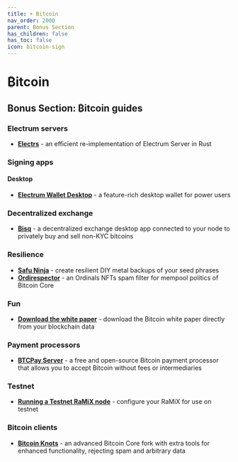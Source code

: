 ```yaml
---
title: + Bitcoin
nav_order: 2000
parent: Bonus Section
has_children: false
has_toc: false
icon: bitcoin-sign
---
```


# ₿itcoin

## Bonus Section: ₿itcoin guides

### Electrum servers

* [**Electrs**](electrs.md) - an efficient re-implementation of Electrum Server in Rust

### Signing apps

#### Desktop

* [**Electrum Wallet Desktop**](electrum-wallet-desktop.md) - a feature-rich desktop wallet for power users

### Decentralized exchange

* [**Bisq**](bisq.md) - a decentralized exchange desktop app connected to your node to privately buy and sell non-KYC bitcoins

### Resilience

* [**Safu Ninja**](safu-ninja.md) - create resilient DIY metal backups of your seed phrases
* [**Ordirespector**](ordisrespector.md) - an Ordinals NFTs spam filter for mempool politics of Bitcoin Core

### Fun

* [**Download the white paper**](white-paper.md) - download the Bitcoin white paper directly from your blockchain data

### Payment processors

* [**BTCPay Server**](../../bonus-guides/bitcoin/btcpay-server.md) - a free and open-source Bitcoin payment processor that allows you to accept Bitcoin without fees or intermediaries

### Testnet

* [**Running a Testnet RaMiX node**](ramix-on-testnet.md) - configure your RaMiX for use on testnet

### Bitcoin clients

* [**Bitcoin Knots**](../../bonus-guides/bitcoin/bitcoin-knots.md) - an advanced Bitcoin Core fork with extra tools for enhanced functionality, rejecting spam and arbitrary data
